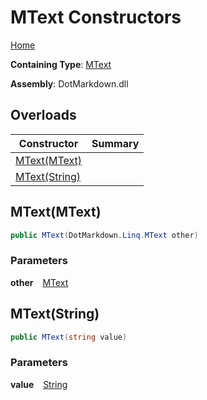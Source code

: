 # MText Constructors

[Home](../../../../README.md)

**Containing Type**: [MText](../README.md)

**Assembly**: DotMarkdown\.dll

## Overloads

| Constructor | Summary |
| ----------- | ------- |
| [MText(MText)](#DotMarkdown_Linq_MText__ctor_DotMarkdown_Linq_MText_) | |
| [MText(String)](#DotMarkdown_Linq_MText__ctor_System_String_) | |

## MText\(MText\) <a id="DotMarkdown_Linq_MText__ctor_DotMarkdown_Linq_MText_"></a>

```csharp
public MText(DotMarkdown.Linq.MText other)
```

### Parameters

**other** &ensp; [MText](../README.md)

## MText\(String\) <a id="DotMarkdown_Linq_MText__ctor_System_String_"></a>

```csharp
public MText(string value)
```

### Parameters

**value** &ensp; [String](https://docs.microsoft.com/en-us/dotnet/api/system.string)
